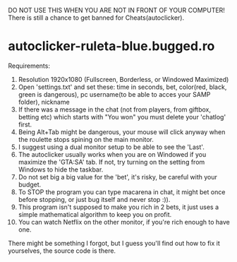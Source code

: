 DO NOT USE THIS WHEN YOU ARE NOT IN FRONT OF YOUR COMPUTER! There is still a chance to get banned for Cheats(autoclicker).


# autoclicker-ruleta-blue.bugged.ro
Requirements: 
1. Resolution 1920x1080 (Fullscreen, Borderless, or Windowed Maximized)
2. Open 'settings.txt' and set these: time in seconds, bet, color(red, black, green is dangerous), pc username(to be able to acces your SAMP folder), nickname
3. If there was a message in the chat (not from players, from giftbox, betting etc) which starts with "You won" you must delete your 'chatlog' first.
4. Being Alt+Tab might be dangerous, your mouse will click anyway when the roulette stops spining on the main monitor.
5. I suggest using a dual monitor setup to be able to see the 'Last'.
6. The autoclicker usually works when you are on Windowed if you maximize the 'GTA:SA' tab. If not, try turning on the setting from Windows to hide the taskbar.
7. Do not set big a big value for the 'bet', it's risky, be careful with your budget.
8. To STOP the program you can type macarena in chat, it might bet once before stopping, or just bug itself and never stop :)).
9. This program isn't supposed to make you rich in 2 bets, it just uses a simple mathematical algorithm to keep you on profit.
10. You can watch Netflix on the other monitor, if you're rich enough to have one.

There might be something I forgot, but I guess you'll find out how to fix it yourselves, the source code is there.





